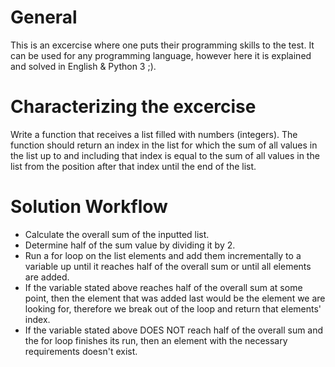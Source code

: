 # General
This is an excercise where one puts their programming skills to the test. It can be used for any programming language, however here it is explained and solved in English & Python 3 ;).


# Characterizing the excercise
Write a function that receives a list filled with numbers (integers). The function should return an index in the list for which the sum of all values in the list up to and including that index is equal to the sum of all values in the list from the position after that index until the end of the list.


# Solution Workflow
* Calculate the overall sum of the inputted list.
* Determine half of the sum value by dividing it by 2.
* Run a for loop on the list elements and add them incrementally to a variable up until it reaches half of the overall sum or until all elements are added.
* If the variable stated above reaches half of the overall sum at some point, then the element that was added last would be the element we are looking for, therefore we break out of the loop and return that elements' index.
* If the variable stated above DOES NOT reach half of the overall sum and the for loop finishes its run, then an element with the necessary requirements doesn't exist.
